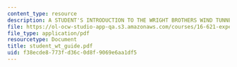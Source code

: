 ```yaml
---
content_type: resource
description: A STUDENT'S INTRODUCTION TO THE WRIGHT BROTHERS WIND TUNNEL
file: https://ol-ocw-studio-app-qa.s3.amazonaws.com/courses/16-621-experimental-projects-i-spring-2003/f38ecde8773fd36c0d8f9069e6aa1df5_student_wt_guide.pdf
file_type: application/pdf
resourcetype: Document
title: student_wt_guide.pdf
uid: f38ecde8-773f-d36c-0d8f-9069e6aa1df5
---
```

